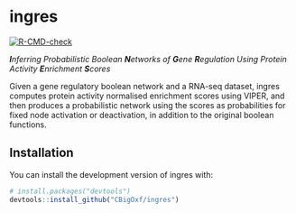 
<!-- README.md is generated from README.Rmd. Please edit that file -->

# ingres

<!-- badges: start -->

[![R-CMD-check](https://github.com/CBigOxf/ingres/workflows/R-CMD-check/badge.svg)](https://github.com/CBigOxf/ingres/actions)
<!-- badges: end -->

***I**nferring Probabilistic Boolean **N**etworks of **G**ene
**R**egulation Using Protein Activity **E**nrichment **S**cores*

Given a gene regulatory boolean network and a RNA-seq dataset, ingres
computes protein activity normalised enrichment scores using VIPER, and
then produces a probabilistic network using the scores as probabilities
for fixed node activation or deactivation, in addition to the original
boolean functions.

## Installation

You can install the development version of ingres with:

``` r
# install.packages("devtools")
devtools::install_github("CBigOxf/ingres")
```
